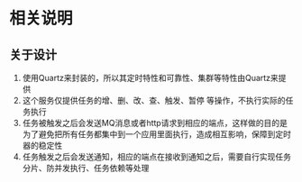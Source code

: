# 相关说明

## 关于设计
1. 使用Quartz来封装的，所以其定时特性和可靠性、集群等特性由Quartz来提供  
2. 这个服务仅提供任务的增、删、改、查、触发、暂停 等操作，不执行实际的任务执行
3. 任务被触发之后会发送MQ消息或者http请求到相应的端点，这样做的目的是为了避免把所有任务都集中到一个应用里面执行，造成相互影响，保障到定时器的稳定性
4. 任务触发之后会发送通知，相应的端点在接收到通知之后，需要自行实现任务分片、防并发执行、任务依赖等处理
